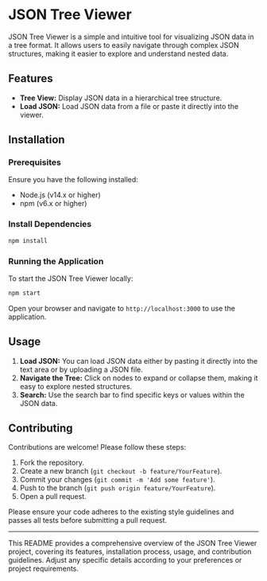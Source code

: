 # JSON Tree Viewer


JSON Tree Viewer is a simple and intuitive tool for visualizing JSON data in a tree format. It allows users to easily navigate through complex JSON structures, making it easier to explore and understand nested data.

## Features

- **Tree View:** Display JSON data in a hierarchical tree structure.
- **Load JSON:** Load JSON data from a file or paste it directly into the viewer.


## Installation

### Prerequisites

Ensure you have the following installed:

- Node.js (v14.x or higher)
- npm (v6.x or higher)

### Install Dependencies

```bash
npm install
```

### Running the Application

To start the JSON Tree Viewer locally:

```bash
npm start
```

Open your browser and navigate to `http://localhost:3000` to use the application.

## Usage

1. **Load JSON:** You can load JSON data either by pasting it directly into the text area or by uploading a JSON file.
2. **Navigate the Tree:** Click on nodes to expand or collapse them, making it easy to explore nested structures.
3. **Search:** Use the search bar to find specific keys or values within the JSON data.

## Contributing

Contributions are welcome! Please follow these steps:

1. Fork the repository.
2. Create a new branch (`git checkout -b feature/YourFeature`).
3. Commit your changes (`git commit -m 'Add some feature'`).
4. Push to the branch (`git push origin feature/YourFeature`).
5. Open a pull request.

Please ensure your code adheres to the existing style guidelines and passes all tests before submitting a pull request.

---

This README provides a comprehensive overview of the JSON Tree Viewer project, covering its features, installation process, usage, and contribution guidelines. Adjust any specific details according to your preferences or project requirements.
